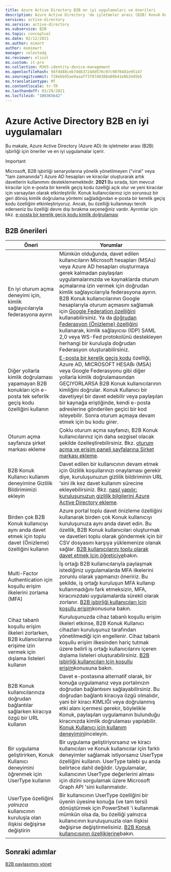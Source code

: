 ```yaml
---
title: Azure Active Directory B2B en iyi uygulamaları ve önerileri
description: Azure Active Directory 'de işletmeler arası (B2B) Konuk Kullanıcı erişimi için en iyi yöntemleri ve önerileri öğrenin.
services: active-directory
ms.service: active-directory
ms.subservice: B2B
ms.topic: conceptual
ms.date: 02/12/2021
ms.author: mimart
author: msmimart
manager: celestedg
ms.reviewer: elisol
ms.custom: it-pro
ms.collection: M365-identity-device-management
ms.openlocfilehash: 94fd488ceb7ddb3724dd576c97c9070481e95147
ms.sourcegitcommit: f28ebb95ae9aaaff3f87d8388a09b41e0b3445b5
ms.translationtype: MT
ms.contentlocale: tr-TR
ms.lasthandoff: 03/29/2021
ms.locfileid: "100365642"
---
```

# <a name="azure-active-directory-b2b-best-practices"></a>Azure Active Directory B2B en iyi uygulamaları
Bu makale, Azure Active Directory (Azure AD) ile işletmeler arası (B2B) işbirliği için öneriler ve en iyi uygulamalar içerir.

   > [!IMPORTANT]
   > Microsoft, B2B işbirliği senaryolarına yönelik yönetilmeyen ("viral" veya "tam zamanında") Azure AD hesapları ve kiracılar oluşturarak artık davetlerin kullanımını desteklememektedir. **2021** Bu sırada, tüm mevcut kiracılar için e-posta bir kerelik geçiş kodu özelliği açık olur ve yeni kiracılar için varsayılan olarak etkinleştirilir. Konuk kullanıcılarınız için sorunsuz bir geri dönüş kimlik doğrulama yöntemi sağladığından e-posta bir kerelik geçiş kodu özelliğini etkinleştiriyoruz. Ancak, bu özelliği kullanmayı tercih ederseniz bu özelliği devre dışı bırakma seçeneğiniz vardır. Ayrıntılar için bkz. [e-posta bir kerelik geçiş kodu kimlik doğrulaması](one-time-passcode.md)


## <a name="b2b-recommendations"></a>B2B önerileri
| Öneri | Yorumlar |
| --- | --- |
| En iyi oturum açma deneyimi için, kimlik sağlayıcılarıyla federasyona ayırın | Mümkün olduğunda, davet edilen kullanıcıların Microsoft hesapları (MSAs) veya Azure AD hesapları oluşturmaya gerek kalmadan paylaşılan uygulamalarınızda ve kaynaklarda oturum açmalarına izin vermek için doğrudan kimlik sağlayıcılarıyla federasyona ayırın. B2B Konuk kullanıcılarının Google hesaplarıyla oturum açmasını sağlamak için [Google Federation özelliğini](google-federation.md) kullanabilirsiniz. Ya da [doğrudan Federasyon (Önizleme) özelliğini](direct-federation.md) kullanarak, kimlik sağlayıcısı (IDP) SAML 2,0 veya WS-Fed protokolünü destekleyen herhangi bir kuruluşla doğrudan Federasyon oluşturabilirsiniz. |
| Diğer yollarla kimlik doğrulaması yapamayan B2B konukları için e-posta tek seferlik geçiş kodu özelliğini kullanın | [E-posta bir kerelik geçiş kodu](one-time-passcode.md) özelliği, Azure AD, MICROSOFT HESABı (MSA) veya Google Federasyonu gibi diğer yollarla kimlik doğrulamasından GEÇIYORLARSA B2B Konuk kullanıcılarının kimliğini doğrular. Konuk Kullanıcı bir davetiyeyi bir davet edebilir veya paylaşılan bir kaynağa eriştiğinde, kendi e-posta adreslerine gönderilen geçici bir kod isteyebilir. Sonra oturum açmaya devam etmek için bu kodu girer. |
| Oturum açma sayfanıza şirket markası ekleme | Çoklu oturum açma sayfanızı, B2B Konuk kullanıcılarınız için daha sezgisel olacak şekilde özelleştirebilirsiniz. Bkz. [oturum açma ve erişim paneli sayfalarına Şirket markası ekleme](../fundamentals/customize-branding.md). |
| B2B Konuk Kullanıcı kullanım deneyimine Gizlilik Bildirimimizi ekleyin | Davet edilen bir kullanıcının devam etmek için Gizlilik koşullarınızı onaylaması gerekir diye, kuruluşunuzun gizlilik bildiriminin URL 'sini ilk kez davet kullanım sürecine ekleyebilirsiniz. Bkz. [nasıl yapılır: kuruluşunuzun gizlilik bilgilerini Azure Active Directory ekleme](../fundamentals/active-directory-properties-area.md). |
| Birden çok B2B Konuk kullanıcıyı aynı anda davet etmek için toplu davet (Önizleme) özelliğini kullanın | Azure portal toplu davet önizleme özelliğini kullanarak birden çok Konuk kullanıcıyı kuruluşunuza aynı anda davet edin. Bu özellik, B2B Konuk kullanıcıları oluşturmak ve davetleri toplu olarak göndermek için bir CSV dosyasını karşıya yüklemenize olanak sağlar. [B2B kullanıcılarını toplu olarak davet etmek Için öğreticiye](tutorial-bulk-invite.md)bakın. |
| Multi-Factor Authentication için koşullu erişim ilkelerini zorlama (MFA) | İş ortağı B2B kullanıcılarıyla paylaşmak istediğiniz uygulamalarda MFA ilkelerini zorunlu olarak yapmanızı öneririz. Bu şekilde, iş ortağı kuruluşun MFA kullanıp kullanmadığını fark etmeksizin, MFA, kiracınızdaki uygulamalarda sürekli olarak zorlanır. [B2B işbirliği kullanıcıları Için koşullu erişim](conditional-access.md)konusuna bakın. |
| Cihaz tabanlı koşullu erişim ilkeleri zorlarken, B2B kullanıcılarına erişime izin vermek için dışlama listeleri kullanın | Kuruluşunuzda cihaz tabanlı koşullu erişim ilkeleri etkinse, B2B Konuk Kullanıcı cihazları kuruluşunuz tarafından yönetilmediği için engellenir. Cihaz tabanlı koşullu erişim ilkesinden hariç tutmak üzere belirli iş ortağı kullanıcılarını içeren dışlama listeleri oluşturabilirsiniz. [B2B işbirliği kullanıcıları Için koşullu erişim](conditional-access.md)konusuna bakın. |
| B2B Konuk kullanıcılarınıza doğrudan bağlantılar sağlarken kiracıya özgü bir URL kullanın | Davet e-postasına alternatif olarak, bir konuğa uygulamanız veya portalınızın doğrudan bağlantısını sağlayabilirsiniz. Bu doğrudan bağlantı kiracıya özgü olmalıdır, yani bir kiracı KIMLIĞI veya doğrulanmış etki alanı içermesi gerekir, böylelikle Konuk, paylaşılan uygulamanın bulunduğu kiracınızda kimlik doğrulaması yapılabilir. [Konuk Kullanıcı için kullanım deneyimini](redemption-experience.md)inceleyin. |
| Bir uygulama geliştirirken, Konuk Kullanıcı deneyimini öğrenmek için UserType kullanın  | Bir uygulama geliştiriyorsanız ve kiracı kullanıcıları ve Konuk kullanıcılar için farklı deneyimler sağlamak istiyorsanız UserType özelliğini kullanın. UserType talebi şu anda belirtece dahil değildir. Uygulamalar, kullanıcının UserType değerlerini alması için dizini sorgulamak üzere Microsoft Graph API 'sini kullanmalıdır. |
| UserType özelliğini *yalnızca* kullanıcının kuruluşla olan ilişkisi değişirse değiştirin | Bir kullanıcının UserType özelliğini bir üyenin üyesine konuğa (ve tam tersi) dönüştürmek için PowerShell 'i kullanmak mümkün olsa da, bu özelliği yalnızca kullanıcının kuruluşunuzla olan ilişkisi değişirse değiştirmelisiniz. [B2B Konuk kullanıcısının özelliklerine](user-properties.md)bakın.|

## <a name="next-steps"></a>Sonraki adımlar

[B2B paylaşımını yönet](delegate-invitations.md)